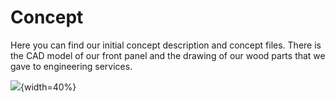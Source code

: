 # Concept

Here you can find our initial concept description and concept files. There is the CAD model of our front panel and the drawing of our wood parts that we gave to engineering services.

![](wood_drawing.jpg){width=40%}
